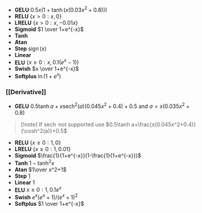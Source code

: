 - **GELU** $0.5x(1+\tanh(x(0.03x^2+0.8)))$
- **RELU** $\{x>0:x,0\}$
- **LRELU** $\{x>0:x,-0.01x\}$
- **Sigmoid** $1 \over 1+e^{-x}$ 
- **Tanh**
- **Atan**
- **Step** $\operatorname{sign}(x)$
- **Linear**
- **ELU** $\{x\ge0:x,0.1(e^x-1)\}$
- **Swish** $x \over 1+e^{-x}$
- **Softplus** $\ln(1+e^x)$
### [[Derivative]]
- **GELU** $0.5\tanh a+x\operatorname{sech}^2(a)(0.045x^2+0.4)+0.5$ and $a=x(0.035x^2+0.8)$
> [!note] If $\operatorname{sech}$ not supported use $0.5\tanh a+\frac{x(0.045x^2+0.4)}{\cosh^2(a)}+0.5$
- **RELU** $\{x\ge0:1,0\}$
- **LRELU** $\{x\geq0:1,0.01\}$
- **Sigmoid** $\frac{1}{1+e^{-x}}(1-\frac{1}{1+e^{-x}})$
- **Tanh** $1-\tanh^2x$
- **Atan** $1\over x^2+1$
- **Step** $1$
- **Linear** $1$
- **ELU** $x\ge0:1,0.1e^x$
- **Swish** $e^x(e^x+1)/(e^x+1)^2$
- **Softplus** $1 \over 1+e^{-x}$
